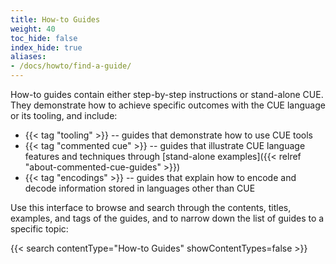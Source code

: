 ```yaml
---
title: How-to Guides
weight: 40
toc_hide: false
index_hide: true
aliases:
- /docs/howto/find-a-guide/
---
```


How-to guides contain either step-by-step instructions or stand-alone CUE.
They demonstrate how to achieve specific outcomes with the CUE language or its
tooling, and include:

- {{< tag "tooling" >}} -- guides that demonstrate how to use CUE tools
- {{< tag "commented cue" >}} -- guides that illustrate CUE language features
  and techniques through
  [stand-alone examples]({{< relref "about-commented-cue-guides" >}})
- {{< tag "encodings" >}} -- guides that explain how to encode and decode
  information stored in languages other than CUE

Use this interface to browse and search through the contents, titles, examples,
and tags of the guides, and to narrow down the list of guides to a specific
topic:

{{< search contentType="How-to Guides" showContentTypes=false >}}
